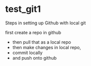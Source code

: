 # test_git1

Steps in setting up Github with local git

first create a repo in github 
- then pull that as a local repo 
- then make changes in local repo, 
- commit locally
- and push onto github


